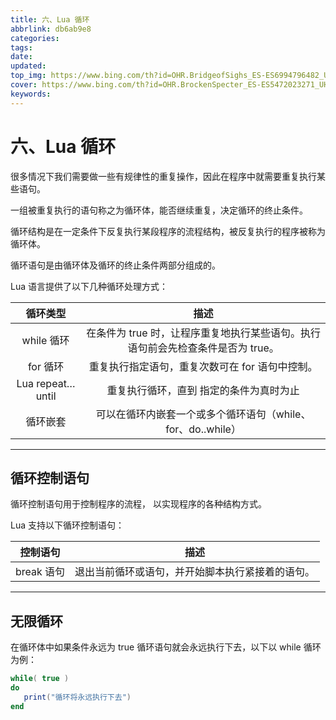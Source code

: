 ```yaml
---
title: 六、Lua 循环
abbrlink: db6ab9e8
categories: 
tags: 
date: 
updated: 
top_img: https://www.bing.com/th?id=OHR.BridgeofSighs_ES-ES6994796482_UHD.jpg
cover: https://www.bing.com/th?id=OHR.BrockenSpecter_ES-ES5472023271_UHD.jpg
keywords: 
---
```

# 六、Lua 循环

很多情况下我们需要做一些有规律性的重复操作，因此在程序中就需要重复执行某些语句。

一组被重复执行的语句称之为循环体，能否继续重复，决定循环的终止条件。

循环结构是在一定条件下反复执行某段程序的流程结构，被反复执行的程序被称为循环体。

循环语句是由循环体及循环的终止条件两部分组成的。

Lua 语言提供了以下几种循环处理方式：

|     循环类型     |                             描述                             |
| :--------------: | :----------------------------------------------------------: |
|    while 循环    | 在条件为 true 时，让程序重复地执行某些语句。执行语句前会先检查条件是否为 true。 |
|     for 循环     |       重复执行指定语句，重复次数可在 for 语句中控制。        |
| Lua repeat…until |           重复执行循环，直到 指定的条件为真时为止            |
|     循环嵌套     | 可以在循环内嵌套一个或多个循环语句（while、for、do..while）  |

------

## 循环控制语句

循环控制语句用于控制程序的流程， 以实现程序的各种结构方式。

Lua 支持以下循环控制语句：

|  控制语句  |                       描述                       |
| :--------: | :----------------------------------------------: |
| break 语句 | 退出当前循环或语句，并开始脚本执行紧接着的语句。 |

------

## 无限循环

在循环体中如果条件永远为 true 循环语句就会永远执行下去，以下以 while 循环为例：

```lua
while( true )
do
   print("循环将永远执行下去")
end
```